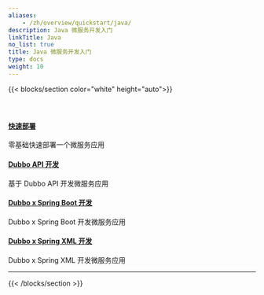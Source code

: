 ```yaml
---
aliases:
    - /zh/overview/quickstart/java/
description: Java 微服务开发入门
linkTitle: Java
no_list: true
title: Java 微服务开发入门
type: docs
weight: 10
---
```




{{< blocks/section color="white" height="auto">}}
<div class="td-content list-page">
    <div class="lead"></div><header class="article-meta">
    </header><div class="row">
    <div class="col-sm col-md-6 mb-4">
        <div class="h-100 card shadow" href="#">
            <div class="card-body">
                <h4 class="card-title">
                     <a href='{{< relref "./brief" >}}'>快速部署</a>
                </h4>
                <p>零基础快速部署一个微服务应用</p>
            </div>
        </div>
    </div>
    <div class="col-sm col-md-6 mb-4">
        <div class="h-100 card shadow" href="#">
            <div class="card-body">
                <h4 class="card-title">
                     <a href='{{< relref "./api" >}}'>Dubbo API 开发</a>
                </h4>
                <p>基于 Dubbo API 开发微服务应用</p>
            </div>
        </div>
    </div>
    <div class="col-sm col-md-6 mb-4">
        <div class="h-100 card shadow" href="#">
            <div class="card-body">
                <h4 class="card-title">
                     <a href='{{< relref "./spring-boot" >}}'>Dubbo x Spring Boot 开发</a>
                </h4>
                <p>Dubbo x Spring Boot 开发微服务应用</p>
            </div>
        </div>
    </div>
    <div class="col-sm col-md-6 mb-4">
        <div class="h-100 card shadow" href="#">
            <div class="card-body">
                <h4 class="card-title">
                     <a href='{{< relref "./spring-xml" >}}'>Dubbo x Spring XML 开发</a>
                </h4>
                <p>Dubbo x Spring XML 开发微服务应用</p>
            </div>
        </div>
    </div>
</div>
<hr>
</div>

{{< /blocks/section >}}